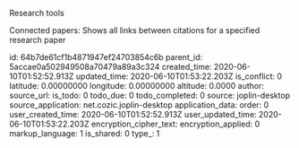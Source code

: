 Research tools

Connected papers: Shows all links between citations for a specified research paper

id: 64b7de61cf1b4871947ef24703854c6b
parent_id: 5accae0a502949508a70479a89a3c324
created_time: 2020-06-10T01:52:52.913Z
updated_time: 2020-06-10T01:53:22.203Z
is_conflict: 0
latitude: 0.00000000
longitude: 0.00000000
altitude: 0.0000
author: 
source_url: 
is_todo: 0
todo_due: 0
todo_completed: 0
source: joplin-desktop
source_application: net.cozic.joplin-desktop
application_data: 
order: 0
user_created_time: 2020-06-10T01:52:52.913Z
user_updated_time: 2020-06-10T01:53:22.203Z
encryption_cipher_text: 
encryption_applied: 0
markup_language: 1
is_shared: 0
type_: 1
